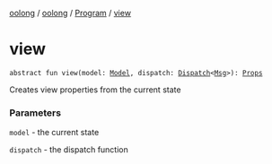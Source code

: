 [oolong](../../index.md) / [oolong](../index.md) / [Program](index.md) / [view](./view.md)

# view

`abstract fun view(model: `[`Model`](index.md#Model)`, dispatch: `[`Dispatch`](../-dispatch.md)`<`[`Msg`](index.md#Msg)`>): `[`Props`](index.md#Props)

Creates view properties from the current state

### Parameters

`model` - the current state

`dispatch` - the dispatch function